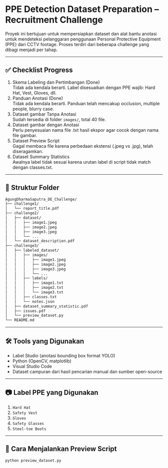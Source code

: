 # PPE Detection Dataset Preparation – Recruitment Challenge

Proyek ini bertujuan untuk mempersiapkan dataset dan alat bantu anotasi untuk mendeteksi pelanggaran penggunaan Personal Protective Equipment (PPE) dari CCTV footage. Proses terdiri dari beberapa challenge yang dibagi menjadi per tahap.

---

## ✅ Checklist Progress

1. Skema Labeling dan Pertimbangan (Done)  
   Tidak ada kendala berarti. Label disesuaikan dengan PPE wajib: Hard Hat, Vest, Gloves, dll.
2. Panduan Anotasi (Done)  
   Tidak ada kendala berarti. Panduan telah mencakup occlusion, multiple people, blurry case.
3. Dataset gambar Tanpa Anotasi  
   Sudah tersedia di folder `images/`, total 40 file.
4. Dataset gambar dengan Anotasi  
   Perlu penyesuaian nama file .txt hasil ekspor agar cocok dengan nama file gambar.
5. Dataset Preview Script  
   Gagal membaca file karena perbedaan ekstensi (.jpeg vs .jpg), telah diseragamkan.
6. Dataset Summary Statistics  
   Awalnya label tidak sesuai karena urutan label di script tidak match dengan classes.txt.

---

## 📁 Struktur Folder

```bash
AgungDharmaSaputra_DE_Challenge/
├── challenge1/
│   └── report_title.pdf
├── challenge2/
│   ├── dataset/
│   │   ├── image1.jpeg
│   │   ├── image2.jpeg
│   │   ├── image3.jpeg
│   │   └── ...
│   └── dataset_description.pdf
├── challenge3/
│   ├── labeled_dataset/
│   │   ├── images/
│   │   │   ├── image1.jpeg
│   │   │   ├── image2.jpeg
│   │   │   ├── image3.jpeg
│   │   │   └── ...
│   │   ├── labels/
│   │   │   ├── image1.txt
│   │   │   ├── image2.txt
│   │   │   └── image3.txt
│   │   ├── classes.txt
│   │   └── notes.json
│   ├── dataset_summary_statistic.pdf
│   ├── issues.pdf
│   └── preview_dataset.py
└── README.md
```

---

## 🛠 Tools yang Digunakan

- Label Studio (anotasi bounding box format YOLO)
- Python (OpenCV, matplotlib)
- Visual Studio Code
- Dataset campuran dari hasil pencarian manual dan sumber open-source

---

## 📷 Label PPE yang Digunakan

1. `Hard Hat`
2. `Safety Vest`
3. `Gloves`
4. `Safety Glasses`
5. `Steel-toe Boots`

---

## 🧪 Cara Menjalankan Preview Script

```bash
python preview_dataset.py
```
